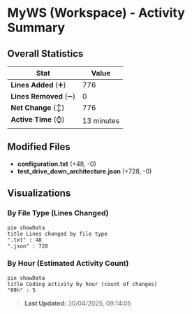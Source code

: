 # MyWS (Workspace) - Activity Summary 

## Overall Statistics

| Stat                   | Value                                                             |
| ---------------------- | ----------------------------------------------------------------- |
| **Lines Added** (➕)   | 776                                          |
| **Lines Removed** (➖) | 0                                        |
| **Net Change** (↕)    | 776                |
| **Active Time** (⌚)   | 13 minutes |


## Modified Files
- **configuration.txt** (+48, -0)
- **test_drive_down_architecture.json** (+728, -0)

## Visualizations

### By File Type (Lines Changed)

```mermaid
pie showData
title Lines changed by file type
".txt" : 48
".json" : 728
```

### By Hour (Estimated Activity Count)

```mermaid
pie showData
title Coding activity by hour (count of changes)
"09h" : 5
```


> **Last Updated:** 30/04/2025, 09:14:05
